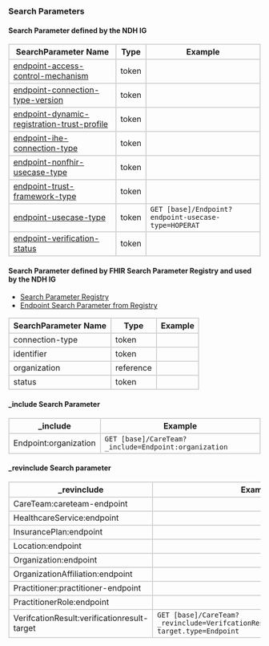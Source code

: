 ### Search Parameters
#### Search Parameter defined by the NDH IG
<style>
    th{border: solid 2px lightgrey;}
    td{border: solid 2px lightgrey;}
</style>

| **SearchParameter Name** | **Type** | **Example** |
|--------------------------|----------|-------------|
| [endpoint-access-control-mechanism](SearchParameter-endpoint-access-control-mechanism.html) | token | |
| [endpoint-connection-type-version](SearchParameter-endpoint-connection-type-version.html) | token | |
| [endpoint-dynamic-registration-trust-profile](SearchParameter-endpoint-dynamic-registration-trust-profile.html) | token | |
| [endpoint-ihe-connection-type](SearchParameter-endpoint-ihe-connection-type.html) | token | |
| [endpoint-nonfhir-usecase-type](SearchParameter-endpoint-nonfhir-usecase-type.html) | token | |
| [endpoint-trust-framework-type](SearchParameter-endpoint-trust-framework-type.html) | token | |
| [endpoint-usecase-type](SearchParameter-endpoint-usecase-type.html) | token | `GET [base]/Endpoint?endpoint-usecase-type=HOPERAT` |
| [endpoint-verification-status](SearchParameter-endpoint-verification-status.html) | token | |

#### Search Parameter defined by FHIR Search Parameter Registry and used by the NDH IG 
- [Search Parameter Registry](https://hl7.org/fhir/R4/searchparameter-registry.html)
- [Endpoint Search Parameter from Registry](https://hl7.org/fhir/R4/endpoint.html#search)

<style>  
    th{border: solid 2px lightgrey;}
    td{border: solid 2px lightgrey;}
</style>

| **SearchParameter Name** | **Type** | **Example** |
|--------------------------|----------|-------------|
| connection-type | token | |
| identifier | token |
| organization | reference | |
| status | token | |

#### _include Search Parameter

<style>  
    th{border: solid 2px lightgrey;}
    td{border: solid 2px lightgrey;}
</style>

| **_include** | **Example** |
|--------------|-------------|
| Endpoint:organization | `GET [base]/CareTeam?_include=Endpoint:organization`



#### _revinclude Search parameter
<style>  
    th{border: solid 2px lightgrey;}
    td{border: solid 2px lightgrey;}
</style>

| **_revinclude** | **Example** |
|-----------------|-------------|
| CareTeam:careteam-endpoint | |
| HealthcareService:endpoint | |
| InsurancePlan:endpoint | |
| Location:endpoint | |
| Organization:endpoint | |
| OrganizationAffiliation:endpoint | |
| Practitioner:practitioner-endpoint | |
| PractitionerRole:endpoint | | 
| VerifcationResult:verificationresult-target | `GET [base]/CareTeam?_revinclude=VerifcationResult:verificationresult-target.type=Endpoint`



